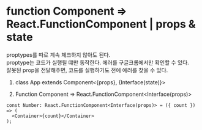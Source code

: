 # function Component => React.FunctionComponent<Interface> | props & state

proptypes를 따로 계속 체크하지 않아도 된다.  
proptype는 코드가 실행될 떄만 동작한다. 에러를 구글크롬에서만 확인할 수 있다.  
잘못된 prop을 전달해주면, 코드를 실행하기도 전에 에러를 찾을 수 있다.

1. class App extends Component<{props}, {Interface(state)}>

2. Function Component => React.FunctionComponent<Interface(props)>

```
const Number: React.FunctionComponent<Interface(props)> = ({ count }) => (
  <Container>{count}</Container>
);
```
